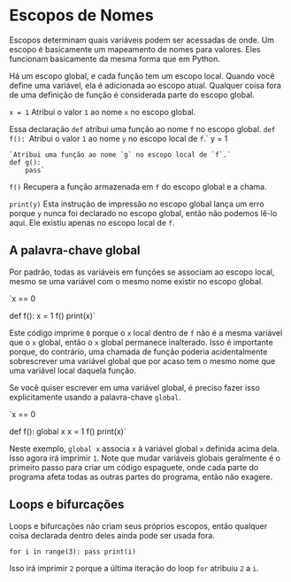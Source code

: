 # Escopos de Nomes

Escopos determinam quais variáveis podem ser acessadas de onde. Um escopo é basicamente um mapeamento de nomes para valores. Eles funcionam basicamente da mesma forma que em Python.

Há um escopo global, e cada função tem um escopo local. Quando você define uma variável, ela é adicionada ao escopo atual. Qualquer coisa fora de uma definição de função é considerada parte do escopo global.

`x = 1` Atribui o valor `1` ao nome `x` no escopo global.

Essa declaração `def` atribui uma função ao nome `f` no escopo global.
`def f():
    `Atribui o valor `1` ao nome `y` no escopo local de `f`.`
    y = 1

    `Atribui uma função ao nome `g` no escopo local de `f`.`
    def g():
        pass`

`f()` Recupera a função armazenada em `f` do escopo global e a chama.

`print(y)` Esta instrução de impressão no escopo global lança um erro porque `y` nunca foi declarado no escopo global, então não podemos lê-lo aqui. Ele existiu apenas no escopo local de `f`.

## A palavra-chave global

Por padrão, todas as variáveis em funções se associam ao escopo local, mesmo se uma variável com o mesmo nome existir no escopo global.

`x == 0

def f():
    x = 1
f()
print(x)`

Este código imprime `0` porque o `x` local dentro de `f` não é a mesma variável que o `x` global, então o `x` global permanece inalterado. Isso é importante porque, do contrário, uma chamada de função poderia acidentalmente sobrescrever uma variável global que por acaso tem o mesmo nome que uma variável local daquela função.

Se você quiser escrever em uma variável global, é preciso fazer isso explicitamente usando a palavra-chave `global`.

`x == 0

def f():
    global x
    x = 1
f()
print(x)`

Neste exemplo, `global x` associa `x` à variável global `x` definida acima dela. Isso agora irá imprimir `1`. Note que mudar variáveis globais geralmente é o primeiro passo para criar um código espaguete, onde cada parte do programa afeta todas as outras partes do programa, então não exagere.

## Loops e bifurcações

Loops e bifurcações não criam seus próprios escopos, então qualquer coisa declarada dentro deles ainda pode ser usada fora.

`for i in range(3):
    pass
print(i)`

Isso irá imprimir `2` porque a última iteração do loop `for` atribuiu `2` a `i`.